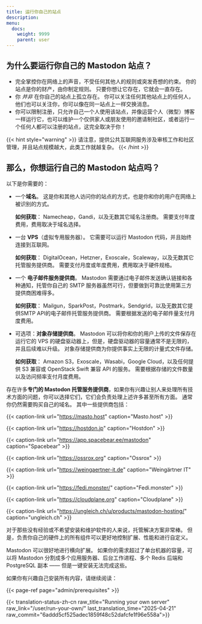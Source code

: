 ```yaml
---
title: 运行你自己的站点
description:
menu:
  docs:
    weight: 9999
    parent: user
---
```


## 为什么要运行你自己的 Mastodon 站点？

- 完全掌控你在网络上的声音，不受任何其他人的规则或突发奇想的约束。 你的站点是你的财产，由你制定规则。 只要你想让它存在，它就会一直存在。
- 你 *并非* 在你自己的站点上孤立存在。 你可以关注任何其他站点上的任何人，他们也可以关注你，你可以像在同一站点上一样交换消息。
- 你可以限制注册，只允许自己一个人使用该站点，并像运营个人（微型）博客一样运行它，也可以维护一个仅供家人或朋友使用的邀请制社区，或者运行一个任何人都可以注册的站点，这完全取决于你！

{{< hint style="warning" >}}
请注意，提供公共互联网服务涉及审核工作和社区管理，并且站点规模越大，此类工作就越复杂。
{{< /hint >}}

## 那么，你想运行自己的 Mastodon 站点吗？

以下是你需要的：

- 一个**域名**。 这是你和其他人访问你的站点的方式，也是你和你的用户在网络上被识别的方式。

  **如何获取**： Namecheap，Gandi，以及无数其它域名注册商。 需要支付年度费用，费用取决于域名选择。
- 一台 **VPS**（虚拟专用服务器）。 它需要可以运行 Mastodon 代码，并且始终连接到互联网。

  **如何获取**： DigitalOcean，Hetzner，Exoscale，Scaleway，以及无数其它托管服务提供商。 需要支付月度或年度费用，费用取决于硬件规格。
- 一个 **电子邮件服务提供商**。 Mastodon 需要通过电子邮件发送确认链接和各种通知，托管你自己的 SMTP 服务器虽然可行，但要做到可靠比使用第三方提供商困难得多。

  **如何获取**： Mailgun，SparkPost，Postmark，Sendgrid，以及无数其它提供SMTP API的电子邮件托管服务提供商。 需要根据发送的电子邮件量支付月度费用。
- 可选项：**对象存储提供商**。 Mastodon 可以将你和你的用户上传的文件保存在运行它的 VPS 的硬盘驱动器上，但是，硬盘驱动器的容量通常不是无限的，并且后续难以升级。 对象存储提供商为你提供事实上无限的计量式文件存储。

  **如何获取**： Amazon S3，Exoscale，Wasabi，Google Cloud，以及任何提供 S3 兼容或 OpenStack Swift 兼容 API 的服务。 需要根据存储的文件数量以及访问频率支付月度费用。

存在许多**专门的 Mastodon 托管服务提供商**，如果你有兴趣让别人来处理所有技术方面的问题，你可以选择它们，它们会负责处理上述许多甚至所有方面。 通常你仍然需要购买自己的域名。 其中一些提供商包括：

{{< caption-link url="https://masto.host" caption="Masto.host" >}}

{{< caption-link url="https://hostdon.jp" caption="Hostdon" >}}

{{< caption-link url="https://app.spacebear.ee/mastodon" caption="Spacebear" >}}

{{< caption-link url="https://ossrox.org" caption="Ossrox" >}}

{{< caption-link url="https://weingaertner-it.de" caption="Weingärtner IT" >}}

{{< caption-link url="https://fedi.monster/" caption="Fedi.monster" >}}

{{< caption-link url="https://cloudplane.org" caption="Cloudplane" >}}

{{< caption-link url="https://ungleich.ch/u/products/mastodon-hosting/" caption="ungleich.ch" >}}

对于那些没有经验或不希望安装和维护软件的人来说，托管解决方案非常棒。 但是，负责你自己的硬件上的所有组件可以更好地控制扩展、性能和进行自定义。

Mastodon 可以很好地进行横向扩展。 如果你的需求超过了单台机器的容量，可以将 Mastodon 分割成多个应用服务器、后台工作进程、多个 Redis 后端和 PostgreSQL 副本 —— 但是一键安装无法完成这些。

如果你有兴趣自己安装所有内容，请继续阅读：

{{< page-ref page="admin/prerequisites" >}}

{{< translation-status-zh-cn raw_title="Running your own server" raw_link="/user/run-your-own/" last_translation_time="2025-04-21" raw_commit="6addd5cf525adec1859f48c52dafcfe1f96e558a">}}
